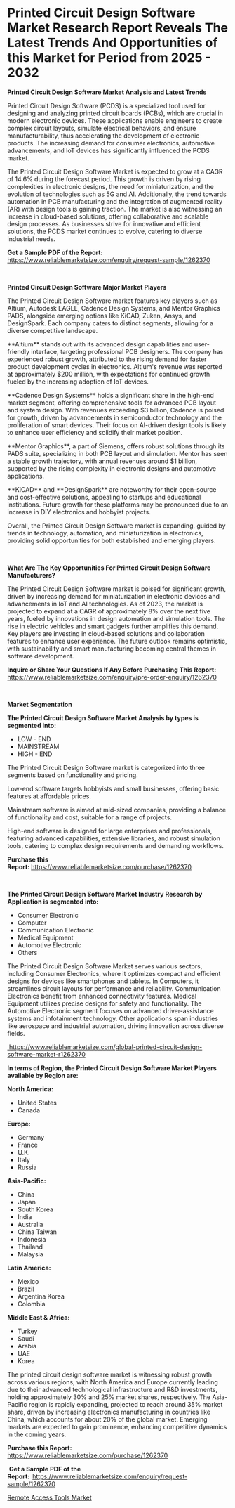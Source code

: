 <p><h1>Printed Circuit Design Software Market Research Report Reveals The Latest Trends And Opportunities of this Market for Period from 2025 - 2032</h1></p><p><strong>Printed Circuit Design Software Market Analysis and Latest Trends</strong></p>
<p><p>Printed Circuit Design Software (PCDS) is a specialized tool used for designing and analyzing printed circuit boards (PCBs), which are crucial in modern electronic devices. These applications enable engineers to create complex circuit layouts, simulate electrical behaviors, and ensure manufacturability, thus accelerating the development of electronic products. The increasing demand for consumer electronics, automotive advancements, and IoT devices has significantly influenced the PCDS market. </p><p>The Printed Circuit Design Software Market is expected to grow at a CAGR of 14.6% during the forecast period. This growth is driven by rising complexities in electronic designs, the need for miniaturization, and the evolution of technologies such as 5G and AI. Additionally, the trend towards automation in PCB manufacturing and the integration of augmented reality (AR) with design tools is gaining traction. The market is also witnessing an increase in cloud-based solutions, offering collaborative and scalable design processes. As businesses strive for innovative and efficient solutions, the PCDS market continues to evolve, catering to diverse industrial needs.</p></p>
<p><strong>Get a Sample PDF of the Report:&nbsp;</strong> <a href="https://www.reliablemarketsize.com/enquiry/request-sample/1262370?utm_campaign=1789&utm_medium=2&utm_source=Github&utm_content=ia&utm_term=09032025&utm_id=printed-circuit-design-software">https://www.reliablemarketsize.com/enquiry/request-sample/1262370</a></p>
<p>&nbsp;</p>
<p><strong>Printed Circuit Design Software Major Market Players</strong></p>
<p><p>The Printed Circuit Design Software market features key players such as Altium, Autodesk EAGLE, Cadence Design Systems, and Mentor Graphics PADS, alongside emerging options like KiCAD, Zuken, Ansys, and DesignSpark. Each company caters to distinct segments, allowing for a diverse competitive landscape.</p><p>**Altium** stands out with its advanced design capabilities and user-friendly interface, targeting professional PCB designers. The company has experienced robust growth, attributed to the rising demand for faster product development cycles in electronics. Altium's revenue was reported at approximately $200 million, with expectations for continued growth fueled by the increasing adoption of IoT devices.</p><p>**Cadence Design Systems** holds a significant share in the high-end market segment, offering comprehensive tools for advanced PCB layout and system design. With revenues exceeding $3 billion, Cadence is poised for growth, driven by advancements in semiconductor technology and the proliferation of smart devices. Their focus on AI-driven design tools is likely to enhance user efficiency and solidify their market position.</p><p>**Mentor Graphics**, a part of Siemens, offers robust solutions through its PADS suite, specializing in both PCB layout and simulation. Mentor has seen a stable growth trajectory, with annual revenues around $1 billion, supported by the rising complexity in electronic designs and automotive applications.</p><p>**KiCAD** and **DesignSpark** are noteworthy for their open-source and cost-effective solutions, appealing to startups and educational institutions. Future growth for these platforms may be pronounced due to an increase in DIY electronics and hobbyist projects.</p><p>Overall, the Printed Circuit Design Software market is expanding, guided by trends in technology, automation, and miniaturization in electronics, providing solid opportunities for both established and emerging players.</p></p>
<p>&nbsp;</p>
<p><strong>What Are The Key Opportunities For Printed Circuit Design Software Manufacturers?</strong></p>
<p><p>The Printed Circuit Design Software market is poised for significant growth, driven by increasing demand for miniaturization in electronic devices and advancements in IoT and AI technologies. As of 2023, the market is projected to expand at a CAGR of approximately 8% over the next five years, fueled by innovations in design automation and simulation tools. The rise in electric vehicles and smart gadgets further amplifies this demand. Key players are investing in cloud-based solutions and collaboration features to enhance user experience. The future outlook remains optimistic, with sustainability and smart manufacturing becoming central themes in software development.</p></p>
<p><strong>Inquire or Share Your Questions If Any Before Purchasing This Report:</strong> <a href="https://www.reliablemarketsize.com/enquiry/pre-order-enquiry/1262370?utm_campaign=1789&utm_medium=2&utm_source=Github&utm_content=ia&utm_term=09032025&utm_id=printed-circuit-design-software">https://www.reliablemarketsize.com/enquiry/pre-order-enquiry/1262370</a></p>
<p>&nbsp;</p>
<p><strong>Market Segmentation</strong></p>
<p><strong>The Printed Circuit Design Software Market Analysis by types is segmented into:</strong></p>
<p><ul><li>LOW - END</li><li>MAINSTREAM</li><li>HIGH - END</li></ul></p>
<p><p>The Printed Circuit Design Software market is categorized into three segments based on functionality and pricing. </p><p>Low-end software targets hobbyists and small businesses, offering basic features at affordable prices. </p><p>Mainstream software is aimed at mid-sized companies, providing a balance of functionality and cost, suitable for a range of projects. </p><p>High-end software is designed for large enterprises and professionals, featuring advanced capabilities, extensive libraries, and robust simulation tools, catering to complex design requirements and demanding workflows.</p></p>
<p><strong>Purchase this Report:&nbsp;</strong><a href="https://www.reliablemarketsize.com/purchase/1262370?utm_campaign=1789&utm_medium=2&utm_source=Github&utm_content=ia&utm_term=09032025&utm_id=printed-circuit-design-software">https://www.reliablemarketsize.com/purchase/1262370</a></p>
<p>&nbsp;</p>
<p><strong>The Printed Circuit Design Software Market Industry Research by Application is segmented into:</strong></p>
<p><ul><li>Consumer Electronic</li><li>Computer</li><li>Communication Electronic</li><li>Medical Equipment</li><li>Automotive Electronic</li><li>Others</li></ul></p>
<p><p>The Printed Circuit Design Software Market serves various sectors, including Consumer Electronics, where it optimizes compact and efficient designs for devices like smartphones and tablets. In Computers, it streamlines circuit layouts for performance and reliability. Communication Electronics benefit from enhanced connectivity features. Medical Equipment utilizes precise designs for safety and functionality. The Automotive Electronic segment focuses on advanced driver-assistance systems and infotainment technology. Other applications span industries like aerospace and industrial automation, driving innovation across diverse fields.</p></p>
<p><a href="https://www.reliablemarketsize.com/global-printed-circuit-design-software-market-r1262370?utm_campaign=1789&utm_medium=2&utm_source=Github&utm_content=ia&utm_term=09032025&utm_id=printed-circuit-design-software">&nbsp;https://www.reliablemarketsize.com/global-printed-circuit-design-software-market-r1262370</a></p>
<p><strong>In terms of Region, the Printed Circuit Design Software Market Players available by Region are:</strong></p>
<p>
    <p> <strong> North America: </strong>
        <ul>
            <li>United States</li>
            <li>Canada</li>
        </ul>
        </p> 
    <p> <strong> Europe: </strong>
        <ul>
            <li>Germany</li>
            <li>France</li>
            <li>U.K.</li>
            <li>Italy</li>
            <li>Russia</li>
        </ul>
        </p> 
    <p> <strong> Asia-Pacific: </strong>
        <ul>
            <li>China</li>
            <li>Japan</li>
            <li>South Korea</li>
            <li>India</li>
            <li>Australia</li>
            <li>China Taiwan</li>
            <li>Indonesia</li>
            <li>Thailand</li>
            <li>Malaysia</li>
        </ul>
        </p> 
    <p> <strong> Latin America: </strong>
        <ul>
            <li>Mexico</li>
            <li>Brazil</li>
            <li>Argentina Korea</li>
            <li>Colombia</li>
        </ul>
        </p> 
    <p> <strong> Middle East & Africa: </strong>
        <ul>
            <li>Turkey</li>
            <li>Saudi</li>
            <li>Arabia</li>
            <li>UAE</li>
            <li>Korea</li>
        </ul>
    </p>
    </p>
<p><p>The printed circuit design software market is witnessing robust growth across various regions, with North America and Europe currently leading due to their advanced technological infrastructure and R&D investments, holding approximately 30% and 25% market shares, respectively. The Asia-Pacific region is rapidly expanding, projected to reach around 35% market share, driven by increasing electronics manufacturing in countries like China, which accounts for about 20% of the global market. Emerging markets are expected to gain prominence, enhancing competitive dynamics in the coming years.</p></p>
<p><strong>Purchase this Report: </strong><a href="https://www.reliablemarketsize.com/purchase/1262370?utm_campaign=1789&utm_medium=2&utm_source=Github&utm_content=ia&utm_term=09032025&utm_id=printed-circuit-design-software">https://www.reliablemarketsize.com/purchase/1262370</a></p>
<p>&nbsp;<strong>Get a Sample PDF of the Report:&nbsp;&nbsp;</strong><a href="https://www.reliablemarketsize.com/enquiry/request-sample/1262370?utm_campaign=1789&utm_medium=2&utm_source=Github&utm_content=ia&utm_term=09032025&utm_id=printed-circuit-design-software">https://www.reliablemarketsize.com/enquiry/request-sample/1262370</a></p>
<p><strong></strong></p>
<p><p><a href="https://github.com/XavierTyler76/Market-Research-Report-List-1/blob/main/remote-access-tools-market.md?utm_campaign=1789&utm_medium=2&utm_source=Github&utm_content=ia&utm_term=09032025&utm_id=printed-circuit-design-software">Remote Access Tools Market</a></p></p>